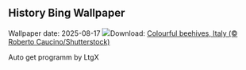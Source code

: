 ## History Bing Wallpaper
Wallpaper date: 2025-08-17
![](https://www.bing.com/th?id=OHR.ColorfulBeehives_EN-CA7943336590_UHD.jpg&w=1000)Download: [Colourful beehives, Italy (© Roberto Caucino/Shutterstock)](https://www.bing.com/th?id=OHR.ColorfulBeehives_EN-CA7943336590_UHD.jpg)

Auto get programm by LtgX
